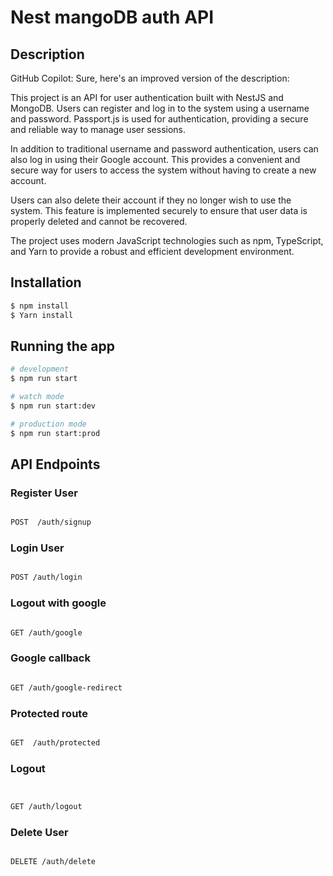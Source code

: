 # Nest  mangoDB   auth API
## Description

GitHub Copilot: Sure, here's an improved version of the description:

This project is an API for user authentication built with NestJS and MongoDB. Users can register and log in to the system using a username and password. Passport.js is used for authentication, providing a secure and reliable way to manage user sessions.

In addition to traditional username and password authentication, users can also log in using their Google account. This provides a convenient and secure way for users to access the system without having to create a new account.

Users can also delete their account if they no longer wish to use the system. This feature is implemented securely to ensure that user data is properly deleted and cannot be recovered.

The project uses modern JavaScript technologies such as npm, TypeScript, and Yarn to provide a robust and efficient development environment.
## Installation

```bash
$ npm install 
$ Yarn install
```

## Running the app

```bash
# development
$ npm run start

# watch mode
$ npm run start:dev

# production mode
$ npm run start:prod
```

## API Endpoints

### Register User

```bash

POST  /auth/signup

```

### Login User

```bash

POST /auth/login

```

### Logout  with  google

```bash

GET /auth/google

```


###  Google  callback

```bash

GET /auth/google-redirect
```


###  Protected route

```bash

GET  /auth/protected

```

### Logout

```bash


GET /auth/logout

```



### Delete User

```bash

DELETE /auth/delete

```